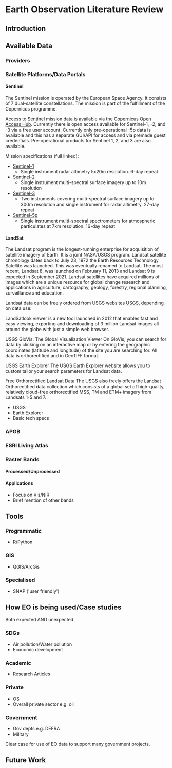 # Earth Observation Literature Review

## Introduction

## Available Data

### Providers

### Satellite Platforms/Data Portals

#### Sentinel

The Sentinel mission is operated by the European Space Agency. It consists of 7 dual-satellite constellations. The mission is part of the fulfillment of the Copernicus programme.

Access to Sentinel mission data is available via the <a href="https://scihub.copernicus.eu/" target="_blank">Copernicus Open Access Hub</a>. Currently there is open access available for Sentinel-1, -2, and -3 via a free user account. Currently only pre-operational -5p data is available and this has a separate GUI/API for access and via premade guest credentials. Pre-operational products for Sentinel 1, 2, and 3 are also available.

Mission specifications (full linked):
* <a href="https://sentinel.esa.int/web/sentinel/missions/sentinel-1" target="_blank">Sentinel-1</a>
  * Single instrument radar altimetry 5x20m resolution. 6-day repeat.
* <a href="https://sentinel.esa.int/web/sentinel/missions/sentinel-2" target="_blank">Sentinel-2</a>
  * Single instrument multi-spectral surface imagery up to 10m resolution
* <a href="https://sentinel.esa.int/web/sentinel/missions/sentinel-3" target="_blank">Sentinel-3</a>
  * Two instruments covering multi-spectral surface imagery up to 300m resolution and single instrument for radar altimetry. 27-day repeat
* <a href="https://sentinel.esa.int/web/sentinel/missions/sentinel-5p" target="_blank">Sentinel-5p</a>
  * Single instrument multi-spectral spectrometers for atmospheric particulates at 7km resolution. 16-day repeat

#### LandSat
The Landsat program is the longest-running enterprise for acquisition of satellite imagery of Earth. It is a joint NASA/USGS program. Landsat satellite chronology dates back to July 23, 1972 the Earth Resources Technology Satellite was launched. This was eventually renamed to Landsat. The most recent, Landsat 8, was launched on February 11, 2013 and Landsat 9 is expected in September 2021. Landsat satellites have acquired millions of images which are a unique resource for global change research and applications in  agriculture, cartography, geology, forestry, regional planning, surveillance and education. 

Landsat data can be freely ordered from USGS websites <a href="https://landsat.gsfc.nasa.gov/data/where-get-data" target="_blank">USGS</a>, depending on data use:

LandSatlook viewer is a new tool launched in 2012 that enables fast and easy viewing, exporting and downloading of 3 million Landsat images all around the globe with just a simple web browser.

USGS GloVis: The Global Visualization Viewer
On GloVis, you can search for data by clicking on an interactive map or by entering the geographic coordinates (latitude and longitude) of the site you are searching for. All data is orthorectified and in GeoTIFF format.

USGS Earth Explorer 
The USGS Earth Explorer website allows you to custom tailor your search parameters for Landsat data.


Free Orthorectified Landsat Data
The USGS also freely offers the Landsat Orthorectified data collection which consists of a global set of high-quality, relatively cloud-free orthorectified MSS, TM and ETM+ imagery from Landsats 1-5 and 7.



* USGS
* Earth Explorer
* Basic tech specs

### APGB

### ESRI Living Atlas

### Raster Bands

#### Processed/Unprocessed

#### Applications

* Focus on Vis/NIR
* Brief mention of other bands

## Tools

### Programmatic

* R/Python

### GIS

* QGIS/ArcGis

### Specialised

* SNAP ('user friendly')

## How EO is being used/Case studies

Both expected AND unexpected

### SDGs

* Air pollution/Water pollution
* Economic development

### Academic

* Research Articles

### Private

* OS
* Overall private sector e.g. oil

### Government

* Gov depts e.g. DEFRA
* Military

Clear case for use of EO data to support many government projects.

## Future Work
